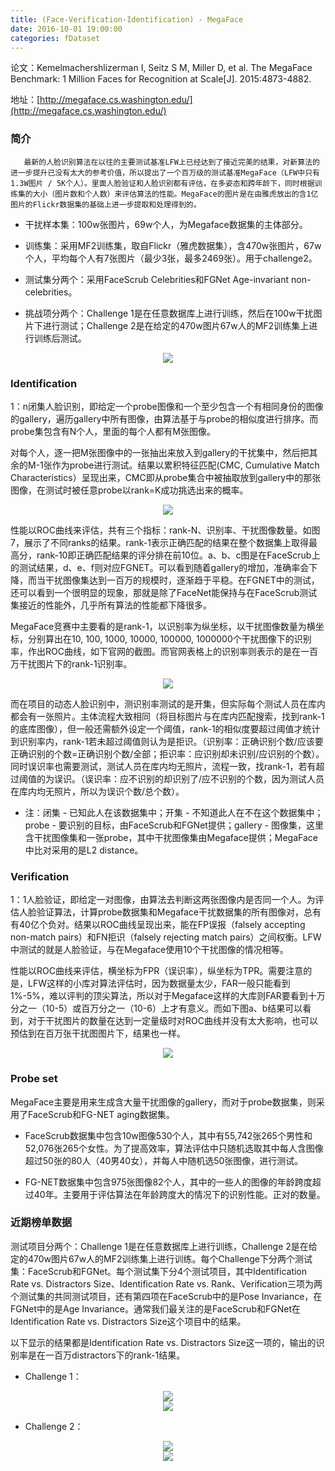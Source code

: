 ```yaml
---
title: (Face-Verification-Identification) - MegaFace
date: 2016-10-01 19:00:00
categories: fDataset
---
```


<script type="text/javascript" src="http://cdn.mathjax.org/mathjax/latest/MathJax.js?config=default"></script>

论文：Kemelmachershlizerman I, Seitz S M, Miller D, et al. The MegaFace Benchmark: 1 Million Faces for Recognition at Scale[J]. 2015:4873-4882.

地址：[http://megaface.cs.washington.edu/](http://megaface.cs.washington.edu/)

### 简介

       最新的人脸识别算法在以往的主要测试基准LFW上已经达到了接近完美的结果，对新算法的进一步提升已没有太大的参考价值，所以提出了一个百万级的测试基准MegaFace（LFW中只有1.3W图片 / 5K个人）。里面人脸验证和人脸识别都有评估，在多姿态和跨年龄下，同时根据训练集的大小（图片数和个人数）来评估算法的性能。MegaFace的图片是在由雅虎放出的含1亿图片的Flickr数据集的基础上进一步提取和处理得到的。

* 干扰样本集：100w张图片，69w个人，为Megaface数据集的主体部分。

* 训练集：采用MF2训练集，取自Flickr（雅虎数据集），含470w张图片，67w个人，平均每个人有7张图片（最少3张，最多2469张）。用于challenge2。

* 测试集分两个：采用FaceScrub Celebrities和FGNet Age-invariant non-celebrities。

* 挑战项分两个：Challenge 1是在任意数据库上进行训练，然后在100w干扰图片下进行测试；Challenge 2是在给定的470w图片67w人的MF2训练集上进行训练后测试。

<center><img src="{{ site.baseurl }}/images/pdDataset/megaface1.png"></center>

### Identification

   1：n闭集人脸识别，即给定一个probe图像和一个至少包含一个有相同身份的图像的gallery，遍历gallery中所有图像，由算法基于与probe的相似度进行排序。而probe集包含有N个人，里面的每个人都有M张图像。

   对每个人，逐一把M张图像中的一张抽出来放入到gallery的干扰集中，然后把其余的M-1张作为probe进行测试。结果以累积特征匹配(CMC, Cumulative Match Characteristics）呈现出来，CMC即从probe集合中被抽取放到gallery中的那张图像，在测试时被任意probe以rank=K成功挑选出来的概率。

<center><img src="{{ site.baseurl }}/images/pdDataset/megaface2.png"></center>

   性能以ROC曲线来评估，共有三个指标：rank-N、识别率、干扰图像数量。如图7，展示了不同ranks的结果。rank-1表示正确匹配的结果在整个数据集上取得最高分，rank-10即正确匹配结果的评分排在前10位。a、b、c图是在FaceScrub上的测试结果，d、e、f则对应FGNET。可以看到随着gallery的增加，准确率会下降，而当干扰图像集达到一百万的规模时，逐渐趋于平稳。在FGNET中的测试，还可以看到一个很明显的现象，那就是除了FaceNet能保持与在FaceScrub测试集接近的性能外，几乎所有算法的性能都下降很多。

   MegaFace竞赛中主要看的是rank-1，以识别率为纵坐标，以干扰图像数量为横坐标，分别算出在10, 100, 1000, 10000, 100000, 1000000个干扰图像下的识别率，作出ROC曲线，如下官网的截图。而官网表格上的识别率则表示的是在一百万干扰图片下的rank-1识别率。

<center><img src="{{ site.baseurl }}/images/pdDataset/megaface3.png"></center>

   而在项目的动态人脸识别中，测识别率测试的是开集，但实际每个测试人员在库内都会有一张照片。主体流程大致相同（将目标图片与在库内匹配搜索，找到rank-1的底库图像），但一般还需额外设定一个阈值，rank-1的相似度要超过阈值才统计到识别率内，rank-1若未超过阈值则认为是拒识。（识别率：正确识别个数/应该要正确识别的个数=正确识别个数/全部；拒识率：应识别却未识别/应识别的个数）。同时误识率也需要测试，测试人员在库内均无照片，流程一致，找rank-1，若有超过阈值的为误识。（误识率：应不识别的却识别了/应不识别的个数，因为测试人员在库内均无照片，所以为误识个数/总个数）。

* 注：闭集 - 已知此人在该数据集中；开集 - 不知道此人在不在这个数据集中；probe - 要识别的目标，由FaceScrub和FGNet提供；gallery - 图像集，这里含干扰图像集和一张probe，其中干扰图像集由Megaface提供；MegaFace中比对采用的是L2 distance。

### Verification

   1：1人脸验证，即给定一对图像，由算法去判断这两张图像内是否同一个人。为评估人脸验证算法，计算probe数据集和Megaface干扰数据集的所有图像对，总有有40亿个负对。结果以ROC曲线呈现出来，能在FP误报（falsely accepting non-match pairs）和FN拒识（falsely rejecting match pairs）之间权衡。LFW中测试的就是人脸验证，与在Megaface使用10个干扰图像的情况相等。

   性能以ROC曲线来评估，横坐标为FPR（误识率），纵坐标为TPR。需要注意的是，LFW这样的小库对算法评估时，因为数据量太少，FAR一般只能看到1%-5%，难以评判的顶尖算法，所以对于Megaface这样的大库则FAR要看到十万分之一（10-5）或百万分之一（10-6）上才有意义。而如下图a、b结果可以看到，对于干扰图片的数量在达到一定量级时对ROC曲线并没有太大影响，也可以预估到在百万张干扰图图片下，结果也一样。

<center><img src="{{ site.baseurl }}/images/pdDataset/megaface4.png"></center>

### Probe set

   MegaFace主要是用来生成含大量干扰图像的gallery，而对于probe数据集，则采用了FaceScrub和FG-NET aging数据集。

* FaceScrub数据集中包含10w图像530个人，其中有55,742张265个男性和52,076张265个女性。为了提高效率，算法评估中只随机选取其中每人含图像超过50张的80人（40男40女），并每人中随机选50张图像，进行测试。

* FG-NET数据集中包含975张图像82个人，其中的一些人的图像的年龄跨度超过40年。主要用于评估算法在年龄跨度大的情况下的识别性能。正对的数量。

### 近期榜单数据

   测试项目分两个：Challenge 1是在任意数据库上进行训练，Challenge 2是在给定的470w图片67w人的MF2训练集上进行训练。每个Challenge下分两个测试集：FaceScrub和FGNet。每个测试集下分4个测试项目，其中Identification Rate vs. Distractors Size、Identification Rate vs. Rank、Verification三项为两个测试集的共同测试项目，还有第四项在FaceScrub中的是Pose Invariance，在FGNet中的是Age Invariance。通常我们最关注的是FaceScrub和FGNet在Identification Rate vs. Distractors Size这个项目中的结果。

   以下显示的结果都是Identification Rate vs. Distractors Size这一项的，输出的识别率是在一百万distractors下的rank-1结果。 

* Challenge 1：

<center><img src="{{ site.baseurl }}/images/pdDataset/megaface5.png"></center>

<center><img src="{{ site.baseurl }}/images/pdDataset/megaface6.png"></center>

* Challenge 2：

<center><img src="{{ site.baseurl }}/images/pdDataset/megaface7.png"></center>

<center><img src="{{ site.baseurl }}/images/pdDataset/megaface8.png"></center>